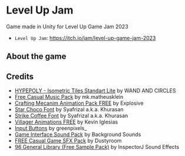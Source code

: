 # Level Up Jam
Game made in Unity for Level Up Game Jam 2023

- `Level Up Jam`: https://itch.io/jam/level-up-game-jam-2023

## About the game

## Credits
- [HYPEPOLY - Isometric Tiles Standart Lite](https://assetstore.unity.com/packages/3d/environments/hypepoly-isometric-tiles-standart-lite-193779) by WAND AND CIRCLES
- [Free Casual Music Pack](https://assetstore.unity.com/packages/audio/music/free-casual-music-pack-242591) by mk.matheusklein
- [Crafting Mecanim Animation Pack FREE](https://assetstore.unity.com/packages/3d/animations/crafting-mecanim-animation-pack-free-45047) by Explosive
- [Star Choco Font](https://fontesk.com/star-choco-font/) by Syafrizal a.k.a. Khurasan
- [Strike Coffee Font](https://fontesk.com/strike-coffee-font/) by Syafrizal a.k.a. Khurasan
- [Villager Animations FREE](https://assetstore.unity.com/packages/3d/animations/villager-animations-free-157920) by Kevin Iglesias
- [Input Buttons](https://greenpixels.itch.io/pixel-art-asset-3) by greenpixels_
- [Game Interface Sound Pack](https://assetstore.unity.com/packages/audio/sound-fx/game-interface-sound-pack-147868) by Background Sounds
- [FREE Casual Game SFX Pack](https://assetstore.unity.com/packages/audio/sound-fx/free-casual-game-sfx-pack-54116) by Dustyroom
- [96 General Library (Free Sample Pack)](https://assetstore.unity.com/packages/audio/sound-fx/96-general-library-free-sample-pack-185157) by InspectorJ Sound Effects